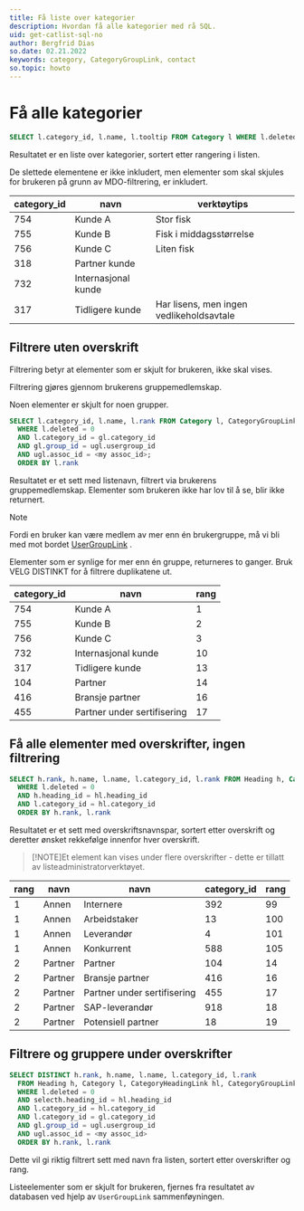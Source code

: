 ```yaml
---
title: Få liste over kategorier
description: Hvordan få alle kategorier med rå SQL.
uid: get-catlist-sql-no
author: Bergfrid Dias
so.date: 02.21.2022
keywords: category, CategoryGroupLink, contact
so.topic: howto
---
```


# Få alle kategorier

```SQL
SELECT l.category_id, l.name, l.tooltip FROM Category l WHERE l.deleted = 0 ORDER BY l.rank
```

Resultatet er en liste over kategorier, sortert etter rangering i listen.

De slettede elementene er ikke inkludert, men elementer som skal skjules for brukeren på grunn av MDO-filtrering, er inkludert.

| category_id | navn | verktøytips |
|---|---|---|
| 754 |Kunde A| Stor fisk |
| 755 |Kunde B| Fisk i middagsstørrelse |
| 756 |Kunde C| Liten fisk |
| 318 | Partner kunde | |
| 732 | Internasjonal kunde | |
| 317 | Tidligere kunde | Har lisens, men ingen vedlikeholdsavtale |

## Filtrere uten overskrift

Filtrering betyr at elementer som er skjult for brukeren, ikke skal vises.

Filtrering gjøres gjennom brukerens gruppemedlemskap.

Noen elementer er skjult for noen grupper.

```SQL
SELECT l.category_id, l.name, l.rank FROM Category l, CategoryGroupLink gl, UserGroupLink ugl
  WHERE l.deleted = 0
  AND l.category_id = gl.category_id
  AND gl.group_id = ugl.usergroup_id
  AND ugl.assoc_id = <my assoc_id>;
  ORDER BY l.rank
```

Resultatet er et sett med listenavn, filtrert via brukerens gruppemedlemskap. Elementer som brukeren ikke har lov til å se, blir ikke returnert.

> [!NOTE]
> Fordi en bruker kan være medlem av mer enn én brukergruppe, må vi bli med mot bordet [UserGroupLink][1] .
>
> Elementer som er synlige for mer enn én gruppe, returneres to ganger. Bruk VELG DISTINKT for å filtrere duplikatene ut.

| category_id | navn | rang |
|---|---|---|
| 754 |Kunde A| 1 |
| 755 |Kunde B| 2 |
| 756 |Kunde C| 3 |
| 732 | Internasjonal kunde | 10|
| 317 | Tidligere kunde | 13 |
| 104 | Partner | 14 |
| 416 |Bransje partner| 16 |
| 455 | Partner under sertifisering | 17 |

## Få alle elementer med overskrifter, ingen filtrering

```SQL
SELECT h.rank, h.name, l.name, l.category_id, l.rank FROM Heading h, Category l, CategoryHeadingLink hl
  WHERE l.deleted = 0
  AND h.heading_id = hl.heading_id
  AND l.category_id = hl.category_id
  ORDER BY h.rank, l.rank
```

Resultatet er et sett med overskriftsnavnspar, sortert etter overskrift og deretter ønsket rekkefølge innenfor hver overskrift.

> [!NOTE]Et element kan vises under flere overskrifter - dette er tillatt av listeadministratorverktøyet.
> 
| rang | navn | navn | category_id | rang |
|---|---|---|---|---|
| 1 | Annen | Internere  | 392 | 99 |
| 1 | Annen | Arbeidstaker | 13 | 100 |
| 1 | Annen | Leverandør | 4 | 101|
| 1 | Annen | Konkurrent | 588 | 105 |
| 2 | Partner | Partner | 104 | 14
| 2 | Partner |Bransje partner| 416 | 16 |
| 2 | Partner | Partner under sertifisering | 455 | 17 |
| 2 | Partner | SAP-leverandør | 918 | 18 |
| 2 | Partner | Potensiell partner | 18 | 19 |

## Filtrere og gruppere under overskrifter

```SQL
SELECT DISTINCT h.rank, h.name, l.name, l.category_id, l.rank
  FROM Heading h, Category l, CategoryHeadingLink hl, CategoryGroupLink gl, UserGroupLink ugl
  WHERE l.deleted = 0
  AND selecth.heading_id = hl.heading_id
  AND l.category_id = hl.category_id
  AND l.category_id = gl.category_id
  AND gl.group_id = ugl.usergroup_id
  AND ugl.assoc_id = <my assoc_id>
  ORDER BY h.rank, l.rank
```

Dette vil gi riktig filtrert sett med navn fra listen, sortert etter overskrifter og rang.

Listeelementer som er skjult for brukeren, fjernes fra resultatet av databasen ved hjelp av `UserGroupLink` sammenføyningen.

<!-- Referenced links -->
[1]: ../../../database/tables/usergrouplink.md

<!-- Referenced images -->
